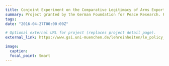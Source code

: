 ```yaml
---
title: Conjoint Experiment on the Comparative Legitimacy of Arms Exports
summary: Project granted by the German Foundation for Peace Research. PIs: [P. Thurner](https://www.en.gsi.uni-muenchen.de/people/professors/thurner/index.html), [L. Rudolph](https://www.lukas-rudolph.com/).
tags:
date: "2016-04-27T00:00:00Z"

# Optional external URL for project (replaces project detail page).
external_link: https://www.gsi.uni-muenchen.de/lehreinheiten/le_policy_analysis/forschung/conjoint1/index.html

image:
  caption:
  focal_point: Smart
---
```

